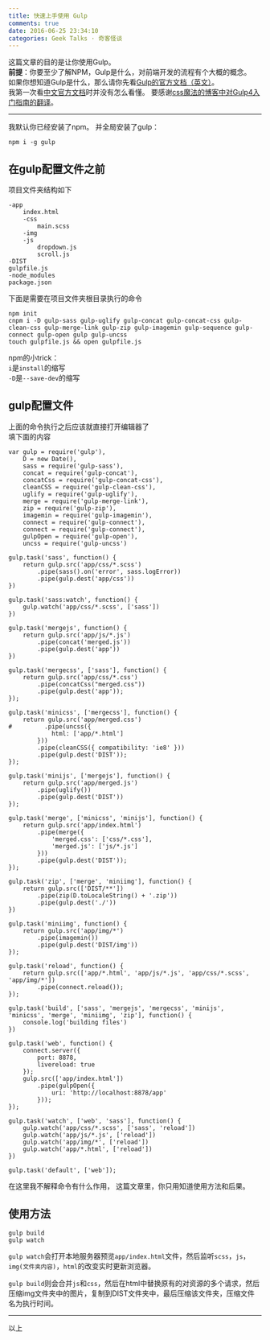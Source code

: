 ```yaml
---
title: 快速上手使用 Gulp
comments: true
date: 2016-06-25 23:34:10
categories: Geek Talks · 奇客怪谈
---
```

这篇文章的目的是让你使用Gulp。  
**前提**：你要至少了解NPM，Gulp是什么，对前端开发的流程有个大概的概念。  
如果你想知道Gulp是什么，那么请你先看[Gulp的官方文档（英文）](//gulpjs.com/)。  
我第一次看[中文官方文档](//www.gulpjs.com.cn/)时并没有怎么看懂。
要感谢[css魔法的博客中对Gulp4入门指南的翻译](https://github.com/cssmagic/blog/issues/62)。  
***
我默认你已经安装了npm。
并全局安装了gulp：
```
npm i -g gulp
```
## 在gulp配置文件之前
项目文件夹结构如下
```
-app
	index.html
	-css
		main.scss
	-img
	-js
		dropdown.js
		scroll.js
-DIST
gulpfile.js
-node_modules
package.json
```
下面是需要在项目文件夹根目录执行的命令
```
npm init
cnpm i -D gulp-sass gulp-uglify gulp-concat gulp-concat-css gulp-clean-css gulp-merge-link gulp-zip gulp-imagemin gulp-sequence gulp-connect gulp-open gulp gulp-uncss
touch gulpfile.js && open gulpfile.js
```
npm的小trick：  
`i`是`install`的缩写  
`-D`是`--save-dev`的缩写


## gulp配置文件
上面的命令执行之后应该就直接打开编辑器了  
填下面的内容
```
var gulp = require('gulp'),
    D = new Date(),
    sass = require('gulp-sass'),
    concat = require('gulp-concat'),
    concatCss = require('gulp-concat-css'),
    cleanCSS = require('gulp-clean-css'),
    uglify = require('gulp-uglify'),
    merge = require('gulp-merge-link'),
    zip = require('gulp-zip'),
    imagemin = require('gulp-imagemin'),
    connect = require('gulp-connect'),
    connect = require('gulp-connect'),
    gulpOpen = require('gulp-open'),
    uncss = require('gulp-uncss')

gulp.task('sass', function() {
    return gulp.src('app/css/*.scss')
        .pipe(sass().on('error', sass.logError))
        .pipe(gulp.dest('app/css'))
})

gulp.task('sass:watch', function() {
    gulp.watch('app/css/*.scss', ['sass'])
})

gulp.task('mergejs', function() {
    return gulp.src('app/js/*.js')
        .pipe(concat('merged.js'))
        .pipe(gulp.dest('app'))
})

gulp.task('mergecss', ['sass'], function() {
    return gulp.src('app/css/*.css')
        .pipe(concatCss("merged.css"))
        .pipe(gulp.dest('app'));
});

gulp.task('minicss', ['mergecss'], function() {
    return gulp.src('app/merged.css')
#         .pipe(uncss({
            html: ['app/*.html']
        }))
        .pipe(cleanCSS({ compatibility: 'ie8' }))
        .pipe(gulp.dest('DIST'));
});

gulp.task('minijs', ['mergejs'], function() {
    return gulp.src('app/merged.js')
        .pipe(uglify())
        .pipe(gulp.dest('DIST'))
});

gulp.task('merge', ['minicss', 'minijs'], function() {
    return gulp.src('app/index.html')
        .pipe(merge({
            'merged.css': ['css/*.css'],
            'merged.js': ['js/*.js']
        }))
        .pipe(gulp.dest('DIST'));
});

gulp.task('zip', ['merge', 'miniimg'], function() {
    return gulp.src(['DIST/**'])
        .pipe(zip(D.toLocaleString() + '.zip'))
        .pipe(gulp.dest('./'))
})

gulp.task('miniimg', function() {
    return gulp.src('app/img/*')
        .pipe(imagemin())
        .pipe(gulp.dest('DIST/img'))
});

gulp.task('reload', function() {
    return gulp.src(['app/*.html', 'app/js/*.js', 'app/css/*.scss', 'app/img/*'])
        .pipe(connect.reload());
});

gulp.task('build', ['sass', 'mergejs', 'mergecss', 'minijs', 'minicss', 'merge', 'miniimg', 'zip'], function() {
    console.log('building files')
})

gulp.task('web', function() {
    connect.server({
        port: 8878,
        livereload: true
    });
    gulp.src(['app/index.html'])
        .pipe(gulpOpen({
            uri: 'http://localhost:8878/app'
        }));
});

gulp.task('watch', ['web', 'sass'], function() {
    gulp.watch('app/css/*.scss', ['sass', 'reload'])
    gulp.watch('app/js/*.js', ['reload'])
    gulp.watch('app/img/*', ['reload'])
    gulp.watch('app/*.html', ['reload'])
})

gulp.task('default', ['web']);
```
在这里我不解释命令有什么作用，
这篇文章里，你只用知道使用方法和后果。
## 使用方法
```
gulp build
gulp watch
```
`gulp watch`会打开本地服务器预览`app/index.html`文件，然后监听`scss`，`js`，`img(文件夹内容)`，`html`的改变实时更新浏览器。  

`gulp build`则会合并`js`和`css`，然后在html中替换原有的对资源的多个请求，然后压缩img文件夹中的图片，复制到DIST文件夹中，最后压缩该文件夹，压缩文件名为执行时间。

***
以上
